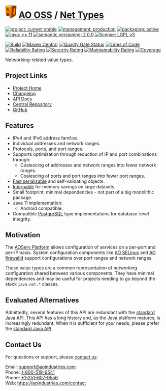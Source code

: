# [<img src="ao-logo.png" alt="AO Logo" width="35" height="40">](https://github.com/ao-apps) [AO OSS](https://github.com/ao-apps/ao-oss) / [Net Types](https://github.com/ao-apps/ao-net-types)

[![project: current stable](https://oss.aoapps.com/ao-badges/project-current-stable.svg)](https://aoindustries.com/life-cycle#project-current-stable)
[![management: production](https://oss.aoapps.com/ao-badges/management-production.svg)](https://aoindustries.com/life-cycle#management-production)
[![packaging: active](https://oss.aoapps.com/ao-badges/packaging-active.svg)](https://aoindustries.com/life-cycle#packaging-active)  
[![java: &gt;= 11](https://oss.aoapps.com/ao-badges/java-11.svg)](https://docs.oracle.com/en/java/javase/11/docs/api/)
[![semantic versioning: 2.0.0](https://oss.aoapps.com/ao-badges/semver-2.0.0.svg)](https://semver.org/spec/v2.0.0.html)
[![license: LGPL v3](https://oss.aoapps.com/ao-badges/license-lgpl-3.0.svg)](https://www.gnu.org/licenses/lgpl-3.0)

[![Build](https://github.com/ao-apps/ao-net-types/workflows/Build/badge.svg?branch=master)](https://github.com/ao-apps/ao-net-types/actions?query=workflow%3ABuild)
[![Maven Central](https://maven-badges.herokuapp.com/maven-central/com.aoapps/ao-net-types/badge.svg)](https://maven-badges.herokuapp.com/maven-central/com.aoapps/ao-net-types)
[![Quality Gate Status](https://sonarcloud.io/api/project_badges/measure?branch=master&project=com.aoapps%3Aao-net-types&metric=alert_status)](https://sonarcloud.io/dashboard?branch=master&id=com.aoapps%3Aao-net-types)
[![Lines of Code](https://sonarcloud.io/api/project_badges/measure?branch=master&project=com.aoapps%3Aao-net-types&metric=ncloc)](https://sonarcloud.io/component_measures?branch=master&id=com.aoapps%3Aao-net-types&metric=ncloc)  
[![Reliability Rating](https://sonarcloud.io/api/project_badges/measure?branch=master&project=com.aoapps%3Aao-net-types&metric=reliability_rating)](https://sonarcloud.io/component_measures?branch=master&id=com.aoapps%3Aao-net-types&metric=Reliability)
[![Security Rating](https://sonarcloud.io/api/project_badges/measure?branch=master&project=com.aoapps%3Aao-net-types&metric=security_rating)](https://sonarcloud.io/component_measures?branch=master&id=com.aoapps%3Aao-net-types&metric=Security)
[![Maintainability Rating](https://sonarcloud.io/api/project_badges/measure?branch=master&project=com.aoapps%3Aao-net-types&metric=sqale_rating)](https://sonarcloud.io/component_measures?branch=master&id=com.aoapps%3Aao-net-types&metric=Maintainability)
[![Coverage](https://sonarcloud.io/api/project_badges/measure?branch=master&project=com.aoapps%3Aao-net-types&metric=coverage)](https://sonarcloud.io/component_measures?branch=master&id=com.aoapps%3Aao-net-types&metric=Coverage)

Networking-related value types.

## Project Links
* [Project Home](https://oss.aoapps.com/net-types/)
* [Changelog](https://oss.aoapps.com/net-types/changelog)
* [API Docs](https://oss.aoapps.com/net-types/apidocs/)
* [Central Repository](https://central.sonatype.com/artifact/com.aoapps/ao-net-types)
* [GitHub](https://github.com/ao-apps/ao-net-types)

## Features
* IPv4 and IPv6 address families.
* Individual addresses and network ranges.
* Protocols, ports, and port ranges.
* Supports optimization through reduction of IP and port combinations through:
    * Coalescing of addresses and network ranges into fewer network ranges.
    * Coalescing of ports and port ranges into fewer port ranges.
* [Fast serializable](https://oss.aoapps.com/lang/apidocs/com.aoapps.lang/com/aoapps/lang/io/FastExternalizable.html) and self-validating objects.
* [Internable](https://oss.aoapps.com/lang/apidocs/com.aoapps.lang/com/aoapps/lang/util/Internable.html) for memory savings on large datasets.
* Small footprint, minimal dependencies - not part of a big monolithic package.
* Java 11 implementation:
    * Android compatible.
* Compatible [PostgreSQL](https://www.postgresql.org/) type implementations for database-level integrity.

## Motivation
The [AOServ Platform](https://aoindustries.com/aoserv/) allows configuration of services on a per-port and per-IP basis.  System configuration components like [AO SELinux](https://github.com/ao-apps/ao-selinux) and [AO firewalld](https://github.com/ao-apps/ao-firewalld) support configurations over port ranges and network ranges.

These value types are a common representation of networking configuration shared between various components.  They have minimal dependencies and may be useful for projects needing to go beyond the stock `java.net.*` classes.

## Evaluated Alternatives
Admittedly, several features of this API are redundant with the [standard Java API](https://docs.oracle.com/javase/7/docs/api/java/net/package-summary.html).  This API has a long history and, as the Java platform matures, is increasingly redundant.  When it is sufficient for your needs, please prefer the [standard Java API](https://docs.oracle.com/javase/7/docs/api/java/net/package-summary.html).

## Contact Us
For questions or support, please [contact us](https://aoindustries.com/contact):

Email: [support@aoindustries.com](mailto:support@aoindustries.com)  
Phone: [1-800-519-9541](tel:1-800-519-9541)  
Phone: [+1-251-607-9556](tel:+1-251-607-9556)  
Web: https://aoindustries.com/contact
